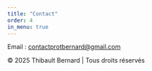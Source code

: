```yaml
---
title: "Contact"
order: 4
in_menu: true
---
```

Email : [contactprotbernard@gmail.com](mailto:contactprotbernard@gmail.com) 

© 2025 Thibault Bernard | Tous droits réservés 